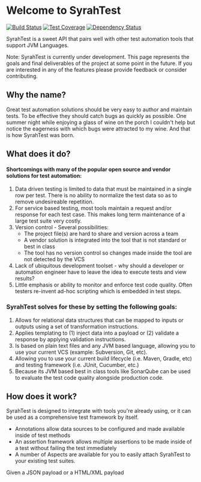 # Welcome to SyrahTest

[![Build Status](https://travis-ci.org/SyrahTest/syrahtest-jvm.svg?branch=master)](https://travis-ci.org/SyrahTest/syrahtest-jvm)
[![Test Coverage](https://img.shields.io/codecov/c/github/SyrahTest/syrahtest-jvm.svg)](https://codecov.io/github/SyrahTest)
[![Dependency Status](https://www.versioneye.com/user/projects/564921a2cc00b00019000000/badge.svg?style=flat)](https://www.versioneye.com/user/projects/564921a2cc00b00019000000)

SyrahTest is a sweet API that pairs well with other test automation tools that support JVM Languages.

Note: SyrahTest is currently under development.  This page represents the goals and final deliverables of the project at some point in the future.  If you are interested in any of the features please provide feedback or consider contributing.

## Why the name?

Great test automation solutions should be very easy to author and maintain tests.  To be effective they should catch bugs as quickly as possible.  One summer night while enjoying a glass of wine on the porch I couldn't help but notice the eagerness with which bugs were attracted to my wine.  And that is how SyrahTest was born.

## What does it do?

#### Shortcomings with many of the popular open source and vendor solutions for test automation:
1. Data driven testing is limited to data that must be maintained in a single row per test.  There is no ability to normalize the test data so as to remove undesireable repetition.
1. For service based testing, most tools maintain a request and/or response for each test case.  This makes long term maintenance of a large test suite very costly.
1. Version control - Several possibilities:
    * The project file(s) are hard to share and version across a team
    * A vendor solution is integrated into the tool that is not standard or best in class
    * The tool has no version control so changes made inside the tool are not detected by the VCS
1. Lack of ubiquitous development toolset - why should a developer or automation engineer have to leave the idea to execute tests and view results?
1. Little emphasis or ability to monitor and enforce test code quality.  Often testers re-invent ad-hoc scripting which is embedded in test steps.

### SyrahTest solves for these by setting the following goals:

1. Allows for relational data structures that can be mapped to inputs or outputs using a set of transformation instructions.
1. Applies templating to (1) inject data into a payload or (2) validate a response by applying validation instructions.
1. Is based on plain text files and any JVM based language, allowing you to use your current VCS (example: Subversion, Git, etc).
1. Allowing you to use your current build lifecycle (i.e. Maven, Gradle, etc) and testing framework (i.e. JUnit, Cucumber, etc.)
1. Because its JVM based best in class tools like SonarQube can be used to evaluate the test code quality alongside production code.

## How does it work?

SyrahTest is designed to integrate with tools you're already using, or it can be used as a comprehensive test framework by itself.

* Annotations allow data sources to be configured and made available inside of test methods
* An assertion framework allows multiple assertions to be made inside of a test without failing the test immediately 
* A number of Aspects are available for you to easily attach SyrahTest to your existing test suites.



Given a JSON payload or a HTML/XML payload

